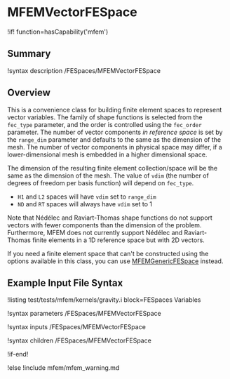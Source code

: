 # MFEMVectorFESpace

!if! function=hasCapability('mfem')

## Summary

!syntax description /FESpaces/MFEMVectorFESpace

## Overview

This is a convenience class for building finite element spaces to
represent vector variables. The family of shape functions is selected
from the `fec_type` parameter, and the order is controlled using the
`fec_order` parameter. The number of vector components _in reference
space_ is set by the `range_dim` parameter and defaults to the same as
the dimension of the mesh. The number of vector
components in physical space may differ, if a lower-dimensional mesh
is embedded in a higher dimensional space.

The dimension of the resulting finite element collection/space will be
the same as the dimension of the mesh. The value of `vdim` (the number
of degrees of freedom per basis function) will depend on `fec_type`.

- `H1` and `L2` spaces will have `vdim` set to `range_dim`
- `ND` and `RT` spaces will always have `vdim` set to 1

Note that Nédélec and Raviart-Thomas shape functions do not support
vectors with fewer components than the dimension of the
problem. Furthermore, MFEM does not currently support Nédélec and
Raviart-Thomas finite elements in a 1D reference space but with 2D
vectors.

If you need a finite element space that can't be constructed using the
options available in this class, you can use
[MFEMGenericFESpace](MFEMGenericFESpace.md) instead.

## Example Input File Syntax

!listing test/tests/mfem/kernels/gravity.i block=FESpaces Variables

!syntax parameters /FESpaces/MFEMVectorFESpace

!syntax inputs /FESpaces/MFEMVectorFESpace

!syntax children /FESpaces/MFEMVectorFESpace

!if-end!

!else
!include mfem/mfem_warning.md
